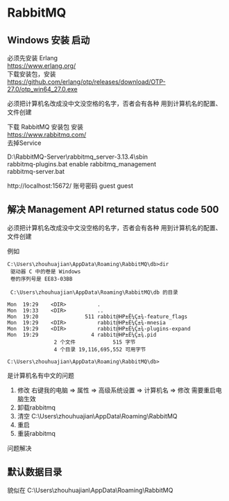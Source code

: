 # RabbitMQ

## Windows 安装 启动

必须先安装 Erlang  
https://www.erlang.org/  
下载安装包，安装  
https://github.com/erlang/otp/releases/download/OTP-27.0/otp_win64_27.0.exe

必须把计算机名改成没中文没空格的名字，否者会有各种 用到计算机名的配置、文件创建

下载 RabbitMQ 安装包 安装  
https://www.rabbitmq.com/  
去掉Service  

D:\RabbitMQ-Server\rabbitmq_server-3.13.4\sbin  
rabbitmq-plugins.bat enable rabbitmq_management  
rabbitmq-server.bat  

http://localhost:15672/ 账号密码 guest guest

## 解决 Management API returned status code 500 

必须把计算机名改成没中文没空格的名字，否者会有各种 用到计算机名的配置、文件创建

例如

```
C:\Users\zhouhuajian\AppData\Roaming\RabbitMQ\db>dir
 驱动器 C 中的卷是 Windows
 卷的序列号是 EE83-03BB

 C:\Users\zhouhuajian\AppData\Roaming\RabbitMQ\db 的目录

Mon  19:29    <DIR>          .
Mon  19:33    <DIR>          ..
Mon  19:20               511 rabbit@HP±Ê¼Ç±¾-feature_flags
Mon  19:29    <DIR>          rabbit@HP±Ê¼Ç±¾-mnesia
Mon  19:29    <DIR>          rabbit@HP±Ê¼Ç±¾-plugins-expand
Mon  19:29                 4 rabbit@HP±Ê¼Ç±¾.pid
               2 个文件            515 字节
               4 个目录 19,116,695,552 可用字节

C:\Users\zhouhuajian\AppData\Roaming\RabbitMQ\db>
```

是计算机名有中文的问题  

1. 修改 右键我的电脑 => 属性 => 高级系统设置 => 计算机名 => 修改    需要重启电脑生效  
2. 卸载rabbitmq  
3. 清空 C:\Users\zhouhuajian\AppData\Roaming\RabbitMQ
4. 重启
5. 重装rabbitmq

问题解决

## 默认数据目录

貌似在 C:\Users\zhouhuajian\AppData\Roaming\RabbitMQ
